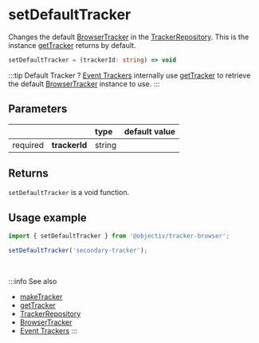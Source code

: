 # setDefaultTracker

Changes the default [BrowserTracker](/tracking/api-reference/globals/BrowserTracker.md) in the [TrackerRepository](/tracking/api-reference/globals/TrackerRepository.md). This is the instance [getTracker](/tracking/api-reference/globals/getTracker.md) returns by default.  

```typescript
setDefaultTracker = (trackerId: string) => void
```

:::tip Default Tracker ?
[Event Trackers](/tracking/api-reference/event-trackers/overview.md) internally use [getTracker](/tracking/api-reference/globals/getTracker.md) to retrieve the default [BrowserTracker](/tracking/api-reference/globals/BrowserTracker.md) instance to use.
:::

## Parameters
|          |               | type   | default value
| :-:      | :--           | :--    | :--           
| required | **trackerId** | string |

## Returns
`setDefaultTracker` is a void function.

## Usage example

```typescript jsx
import { setDefaultTracker } from '@objectiv/tracker-browser';
```

```typescript jsx
setDefaultTracker('secondary-tracker');
```

<br />

:::info See also
- [makeTracker](/tracking/api-reference/globals/makeTracker.md)
- [getTracker](/tracking/api-reference/globals/getTracker.md)
- [TrackerRepository](/tracking/api-reference/globals/TrackerRepository.md)
- [BrowserTracker](/tracking/api-reference/globals/BrowserTracker.md) 
- [Event Trackers](/tracking/api-reference/event-trackers/overview.md)
:::
